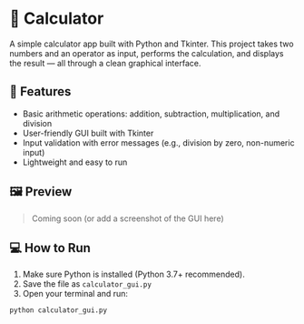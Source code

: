 # 🧮 Calculator

A simple calculator app built with Python and Tkinter. This project takes two numbers and an operator as input, performs the calculation, and displays the result — all through a clean graphical interface.

## 🚀 Features

- Basic arithmetic operations: addition, subtraction, multiplication, and division
- User-friendly GUI built with Tkinter
- Input validation with error messages (e.g., division by zero, non-numeric input)
- Lightweight and easy to run

## 🖼️ Preview

> Coming soon (or add a screenshot of the GUI here)

## 💻 How to Run

1. Make sure Python is installed (Python 3.7+ recommended).
2. Save the file as `calculator_gui.py`
3. Open your terminal and run:

```bash
python calculator_gui.py
